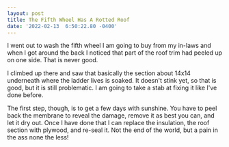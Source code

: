 ```yaml
--- 
layout: post 
title: The Fifth Wheel Has A Rotted Roof 
date: '2022-02-13  6:50:22.80 -0400' 
--- 
```

I went out to wash the fifth wheel I am going to buy from my in-laws and when I got around the back I noticed that part of the 
roof trim had peeled up on one side. That is never good. 

I climbed up there and saw that basically the section about 14x14 underneath where the ladder lives is soaked. It doesn't stink 
yet, so that is good, but it is still problematic. I am going to take a stab at fixing it like I've done before.

The first step, though, is to get a few days with sunshine. You have to peel back the membrane to reveal the damage, remove it 
as best you can, and let it dry out. Once I have done that I can replace the insulation, the roof section with plywood, and 
re-seal it. Not the end of the world, but a pain in the ass none the less!
